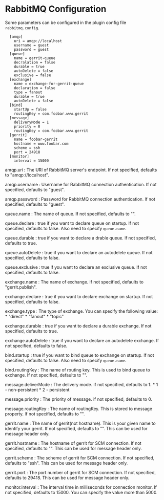 RabbitMQ Configuration
======================

Some parameters can be configured in the plugin config file `rabbitmq.config`.

```
  [amqp]
    uri = amqp://localhost
    username = guest
    password = guest
  [queue]
    name = gerrit-queue
    decralation = false
    durable = true
    autoDelete = false
    exclusive = false
  [exchange]
    name = exchange-for-gerrit-queue
    declaration = false
    type = fanout
    durable = true
    autoDelete = false
  [bind]
    startUp = false
    routingKey = com.foobar.www.gerrit
  [message]
    deliveryMode = 1
    priority = 0
    routingKey = com.foobar.www.gerrit
  [gerrit]
    name = foobar-gerrit
    hostname = www.foobar.com
    scheme = ssh
    port = 24918
  [monitor]
    interval = 15000
```

amqp.uri
:   The URI of RabbitMQ server's endpoint. If not specified,
    defaults to "amqp://localhost".

amqp.username
:   Username for RabbitMQ connection authentication. If not
    specified, defaults to "guest".

amqp.password
:   Password for RabbitMQ connection authentication. If not
    specified, defaults to "guest".

queue.name
:   The name of queue. If not specified, defaults to "".

queue.declare
:   true if you want to declare queue on startup. If not specified, defaults to false.
    Also need to specify `queue.name`.

queue.durable
:   true if you want to declare a drable queue. If not specified, defaults to true.

queue.autoDelete
:   true if you want to declare an autodelete queue. If not specified, defaults to false.

queue.exclusive
:   true if you want to declare an exclusive queue. If not specified, defaults to false.

exchange.name
:   The name of exchange. If not specified, defaults to "gerrit.publish".

exchange.declare
:   true if you want to declare exchange on startup. If not specified, defaults to false.

exchange.type
:   The type of exchange. You can specify the following value:
     * "direct"
     * "fanout"
     * "topic"

exchange.durable
:   true if you want to declare a durable exchange. If not specified, defaults to true.

exchange.autoDelete
:   true if you want to declare an autodelete exchange. If not specified, defaults to false.

bind.startup
:   true if you want to bind queue to exchange on startup. If not specified, defaults to false.
    Also need to specify `queue.name`.

bind.routingKey
:   The name of routing key. This is used to bind queue to exchange. If not specified, defaults to "".

message.deliverMode
:   The delivery mode. if not specified, defaults to 1.
    * 1 - non-persistent
    * 2 - persistent

message.priority
:   The priority of message. if not specified, defaults to 0.

message.routingKey
:   The name of routingKey. This is stored to message property. If not specified, defaults to "".

gerrit.name
:   The name of gerrit(not hostname). This is your given name to identify your gerrit.
    If not specified, defaults to "".
    This can be used for message header only.

gerrit.hostname
:   The hostname of gerrit for SCM connection.
    If not specified, defaults to "".
    This can be used for message header only.

gerrit.scheme
:   The scheme of gerrit for SCM connection.
    If not specified, defaults to "ssh".
    This can be used for message header only.

gerrit.port
:   The port number of gerrit for SCM connection.
    If not specified, defaults to 29418.
    This can be used for message header only.

monitor.interval
:   The interval time in milliseconds for connection monitor.
    If not specified, defaults to 15000.
    You can specify the value more than 5000.